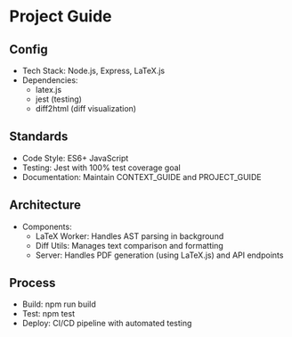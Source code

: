 # Project Guide

## Config
- Tech Stack: Node.js, Express, LaTeX.js
- Dependencies:
  - latex.js
  - jest (testing)
  - diff2html (diff visualization)

## Standards
- Code Style: ES6+ JavaScript
- Testing: Jest with 100% test coverage goal
- Documentation: Maintain CONTEXT_GUIDE and PROJECT_GUIDE

## Architecture
- Components:
  - LaTeX Worker: Handles AST parsing in background
  - Diff Utils: Manages text comparison and formatting
  - Server: Handles PDF generation (using LaTeX.js) and API endpoints

## Process
- Build: npm run build
- Test: npm test
- Deploy: CI/CD pipeline with automated testing